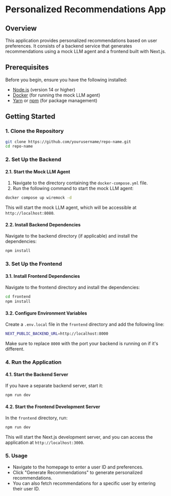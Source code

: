# Personalized Recommendations App

## Overview

This application provides personalized recommendations based on user preferences. It consists of a backend service that generates recommendations using a mock LLM agent and a frontend built with Next.js.

## Prerequisites

Before you begin, ensure you have the following installed:

- [Node.js](https://nodejs.org/) (version 14 or higher)
- [Docker](https://www.docker.com/) (for running the mock LLM agent)
- [Yarn](https://yarnpkg.com/) or [npm](https://www.npmjs.com/) (for package management)

## Getting Started

### 1. Clone the Repository

```bash
git clone https://github.com/yourusername/repo-name.git
cd repo-name
```

### 2. Set Up the Backend

#### 2.1. Start the Mock LLM Agent

1. Navigate to the directory containing the `docker-compose.yml` file.
2. Run the following command to start the mock LLM agent:
```bash
docker compose up wiremock -d
```
This will start the mock LLM agent, which will be accessible at `http://localhost:8080`.

#### 2.2. Install Backend Dependencies

Navigate to the backend directory (if applicable) and install the dependencies:
```bash
npm install
```

### 3. Set Up the Frontend

#### 3.1. Install Frontend Dependencies

Navigate to the frontend directory and install the dependencies:
```bash
cd frontend
npm install
```

#### 3.2. Configure Environment Variables

Create a `.env.local` file in the `frontend` directory and add the following line:
```bash
NEXT_PUBLIC_BACKEND_URL=http://localhost:8000
```

Make sure to replace `8000` with the port your backend is running on if it's different.

### 4. Run the Application

#### 4.1. Start the Backend Server

If you have a separate backend server, start it:
```bash
npm run dev
```

#### 4.2. Start the Frontend Development Server

In the `frontend` directory, run:
```bash
npm run dev
```
This will start the Next.js development server, and you can access the application at `http://localhost:3000`.

### 5. Usage

- Navigate to the homepage to enter a user ID and preferences.
- Click "Generate Recommendations" to generate personalized recommendations.
- You can also fetch recommendations for a specific user by entering their user ID.